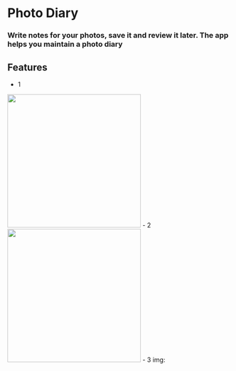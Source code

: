 # Photo Diary
### Write notes for your photos, save it and review it later. The app helps you maintain a photo diary

## Features
- 1 
<img src="https://user-images.githubusercontent.com/85754626/201663042-e76157a7-e248-4ddb-9bec-3fdf2d730718.png"   height="300">
- 2
<img src="https://user-images.githubusercontent.com/85754626/201663042-e76157a7-e248-4ddb-9bec-3fdf2d730718.png"   height="300">
- 3
img:  


## 
